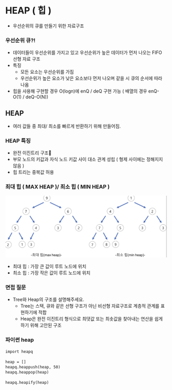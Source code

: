 # HEAP ( 힙 )

- 우선순위의 큐를 만들기 위한 자료구조

### 우선순위 큐?!

- 데이터들이 우선순위를 가지고 있고 우선순위가 높은 데이터가 먼저 나오는 FIFO 선형 자료 구조
- 특징
  - 모든 요소는 우선순위를 가짐
  - 우선순위가 높은 요소가 낮은 요소보다 먼저 나오며 같을 시 큐의 순서에 따라 나옴
- 힙을 사용해 구현할 경우 O(logn)에 enQ / deQ 구현 가능 ( 배열의 경우 enQ-O(1) / deQ-O(N))

## HEAP

- 여러 값들 중 최대/ 최소를 빠르게 반환하기 위해 만들어짐.

### HEAP 특징

- 완전 이진트리 구조🔅
- 부모 노드의 키값과 자식 노드 키값 사이 대소 관계 성립 ( 형제 사이에는 정해지지 않음 )
- 힙 트리는 중복값 허용

### 최대 힙 ( MAX HEAP )/ 최소 힙 ( MIN HEAP )

![HEAP](../DataStructure/heap.png)

- 최대 힙 : 가장 큰 값이 루트 노드에 위치
- 최소 힙 : 가장 작은 값이 루트 노드에 위치

### 면접 질문

- Tree와 Heap의 구조를 설명해주세요.
  - Tree는 스택, 큐와 같은 선형 구조가 아닌 비선형 자료구조로 계층적 관계를 표현하기에 적합
  - Heap은 완전 이진트리 형식으로 최댓값 또는 최솟값을 찾아내는 연산을 쉽게 하기 위해 고안된 구조

### 파이썬 heap

```
import heapq

heap = []
heapq.heappush(heap, 50)
heapq.heappop(heap)

heapq.heapify(heap)
```
